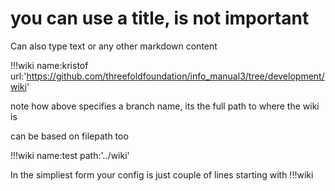 # you can use a title, is not important

Can also type text or any other markdown content

!!!wiki name:kristof url:'https://github.com/threefoldfoundation/info_manual3/tree/development/wiki'

note how above specifies a branch name, its the full path to where the wiki is

can be based on filepath too

!!!wiki name:test path:'../wiki'

In the simpliest form your config is just couple of lines starting with !!!wiki 

